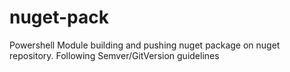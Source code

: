 # nuget-pack

Powershell Module building and pushing nuget package on nuget repository. 
Following Semver/GitVersion guidelines
